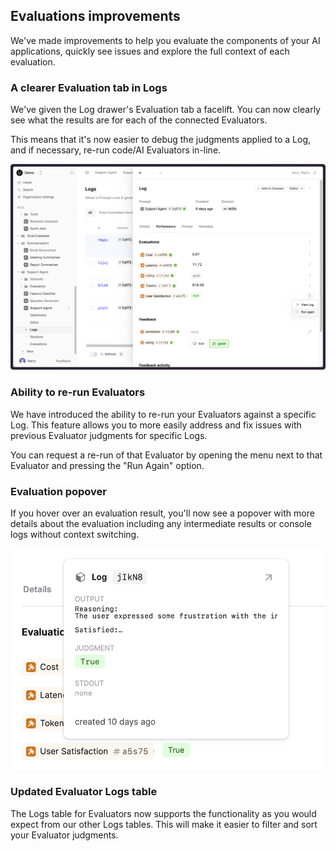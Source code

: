 ## Evaluations improvements

We've made improvements to help you evaluate the components of your AI applications, quickly see issues and explore the full context of each evaluation.

### A clearer Evaluation tab in Logs

We've given the Log drawer's Evaluation tab a facelift. You can now clearly see what the results are for each of the connected Evaluators.

This means that it's now easier to debug the judgments applied to a Log, and if necessary, re-run code/AI Evaluators in-line.

![Log drawer's Evaluation tab with the "Run again" menu open](../assets/images/changelogs/logs-drawer-evaluations.png)

### Ability to re-run Evaluators

We have introduced the ability to re-run your Evaluators against a specific Log. This feature allows you to more easily address and fix issues with previous Evaluator judgments for specific Logs.

You can request a re-run of that Evaluator by opening the menu next to that Evaluator and pressing the "Run Again" option.

### Evaluation popover

If you hover over an evaluation result, you'll now see a popover with more details about the evaluation including any intermediate results or console logs without context switching.

![Evaluation popover](../assets/images/changelogs/evaluation-popover.png)

### Updated Evaluator Logs table

The Logs table for Evaluators now supports the functionality as you would expect from our other Logs tables. This will make it easier to filter and sort your Evaluator judgments.
